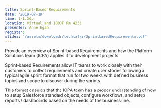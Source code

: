 ```yaml
---
title: Sprint-Based Requirements
date: '2019-07-18'
time: 1-1:30p
location: Virtual and 1800F Rm 4232
presenter: Anne Egan
register:
slides: "/assets/downloads/techtalks/SprintbasedRequirements.pdf"
---
```


Provide an overview of Sprint-based Requirements and how the Platform Solutions team (ICPA) applies it to development projects.

Sprint-based Requirements allow IT teams to work closely with their customers to collect requirements and create user stories following a typical agile sprint format that run for two weeks with defined business topics and scope to discover during the sprints.

This format ensures that the ICPA team has a proper understanding of how to setup Salesforce standard objects, configure workflows, and setup reports / dashboards based on the needs of the business line.
